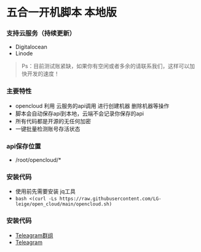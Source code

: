 # 五合一开机脚本 本地版

### 支持云服务（持续更新）
- Digitalocean
- Linode
> Ps：目前测试账紧缺，如果你有空闲或者多余的请联系我们，这样可以加快开发的速度！

### 主要特性
- opencloud 利用 云服务的api调用 进行创建机器 删除机器等操作
- 脚本会自动保存api到本地，云端不会记录你保存的api
- 所有代码都是开源的无任何加密
- 一键批量检测账号存活状态

### api保存位置
- /root/opencloud/*

### 安装代码
- 使用前先需要安装 jq工具
- ```bash <(curl -Ls https://raw.githubusercontent.com/LG-leige/open_cloud/main/opencloud.sh)```

### 安装代码
- [Teleagram群组](https://t.me/openccloud "@openccloud")
- [Teleagram](https://t.me/LeiGe_233 "LeiGe_233")
